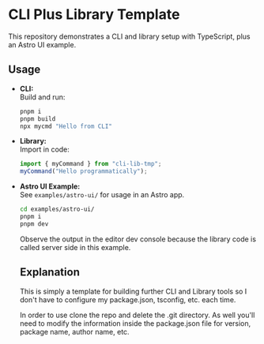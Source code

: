 # CLI Plus Library Template
 
This repository demonstrates a CLI and library setup with TypeScript, plus an Astro UI example.

## Usage

- **CLI:**  
  Build and run:
  ```sh
  pnpm i
  pnpm build
  npx mycmd "Hello from CLI"
  ```
- **Library:**  
  Import in code:
  ```ts
  import { myCommand } from "cli-lib-tmp";
  myCommand("Hello programmatically");
  ```

- **Astro UI Example:**  
  See `examples/astro-ui/` for usage in an Astro app.
  ```sh
  cd examples/astro-ui/
  pnpm i 
  pnpm dev 
  ```

  Observe the output in the editor dev console because the library code is called server side in this example.

  ## Explanation

  This is simply a template for building further CLI and Library tools so I don't have to configure my package.json, tsconfig, etc. each time.

  In order to use clone the repo and delete the .git directory. As well you'll need to modify the information inside the package.json file for version, package name, author name, etc.
